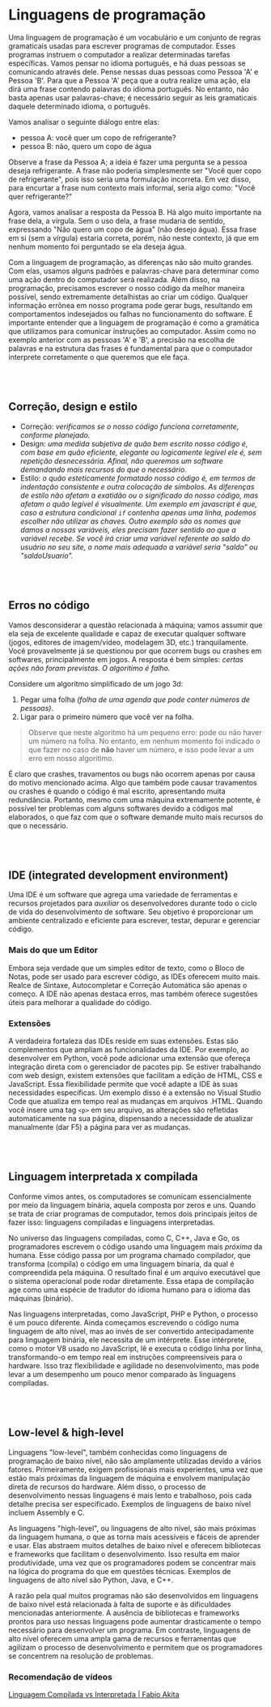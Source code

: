 


# Linguagens de programação 
Uma linguagem de programação é um vocabulário e um conjunto de regras gramaticais usadas para escrever programas de computador. Esses programas instruem o computador a realizar determinadas tarefas específicas.
Vamos pensar no idioma português, e há duas pessoas se comunicando através dele. Pense nessas duas pessoas como Pessoa 'A' e Pessoa 'B'. Para que a Pessoa 'A' peça que a outra realize uma ação, ela dirá uma frase contendo palavras do idioma português. No entanto, não basta apenas usar palavras-chave; é necessário seguir as leis gramaticais daquele determinado idioma, o português.

Vamos analisar o seguinte diálogo entre elas:
- pessoa A: você quer um copo de refrigerante?
- pessoa B: não, quero um copo de água

Observe a frase da Pessoa A; a ideia é fazer uma pergunta se a pessoa deseja refrigerante. A frase não poderia simplesmente ser "Você quer copo de refrigerante", pois isso seria uma formulação incorreta. Em vez disso, para encurtar a frase num contexto mais informal, seria algo como: "Você quer refrigerante?"

Agora, vamos analisar a resposta da Pessoa B. Há algo muito importante na frase dela, a vírgula.
Sem o uso dela, a frase mudaria de sentido, expressando "Não quero um copo de água" (não desejo água).
Essa frase em si (sem a vírgula) estaria correta, porém, não neste contexto, já que em nenhum momento foi perguntado se ela deseja água.


Com a linguagem de programação, as diferenças não são muito grandes. Com elas, usamos alguns padrões e palavras-chave para determinar como uma ação dentro do computador será realizada. Além disso, na programação, precisamos escrever o nosso código da melhor maneira possível, sendo extremamente detalhistas ao criar um código. Qualquer informação errônea em nosso programa pode gerar bugs, resultando em comportamentos indesejados ou falhas no funcionamento do software.
É importante entender que a linguagem de programação é como a gramática que utilizamos para comunicar instruções ao computador. Assim como no exemplo anterior com as pessoas 'A' e 'B', a precisão na escolha de palavras e na estrutura das frases é fundamental para que o computador interprete corretamente o que queremos que ele faça.

</br>
</br>

## Correção, design e estilo
+ Correção: _verificamos se o nosso código funciona corretamente, conforme planejado._
+ Design: _uma medida subjetiva de quão bem escrito nosso código é, com base em quão eficiente, elegante ou logicamente legível ele é, sem repetição desnecessária. Afinal, não queremos um software demandando mais recursos do que o necessário._
+ Estilo: _o quão esteticamente formatado nosso código é, em termos de indentação consistente e outra colocação de símbolos. As diferenças de estilo não afetam a exatidão ou o significado do nosso código, mas afetam o quão legível é visualmente. Um exemplo em javascript é que, caso a estrutura condicional `if` contenha apenas uma linha, podemos escolher não utilizar as chaves. Outro exemplo são os nomes que damos a nossas variáveis, eles precisam fazer sentido ao que a variável recebe. Se você irá criar uma variável referente ao saldo do usuário no seu site, o nome mais adequado a variável seria "saldo" ou "saldoUsuario"._

</br>
</br>

## Erros no código
Vamos desconsiderar a questão relacionada à máquina; vamos assumir que ela seja de excelente qualidade e capaz de executar qualquer software (jogos, editores de imagem/vídeo, modelagem 3D, etc.) tranquilamente. Você provavelmente já se questionou por que ocorrem bugs ou crashes em softwares, principalmente em jogos.
A resposta é bem simples: _certas ações não foram previstas. O algoritimo é falho._

Considere um algoritmo simplificado de um jogo 3d:
1. Pegar uma folha _(folha de uma agenda que pode conter números de pessoas)_.
2. Ligar para o primeiro número que você ver na folha.
> Observe que neste algoritmo há um pequeno erro: pode ou não haver um número na folha. No entanto, em nenhum momento foi indicado o que fazer no caso de __não__ haver um número, e isso pode levar a um erro em nosso algoritimo.

É claro que crashes, travamentos ou bugs não ocorrem apenas por causa do motivo mencionado acima. Algo que também pode causar travamentos ou crashes é quando o código é mal escrito, apresentando muita redundância. Portanto, mesmo com uma máquina extremamente potente, é possível ter problemas com alguns softwares devido a códigos mal elaborados, o que faz com que o software demande muito mais recursos do que o necessário.

</br>
</br>

## IDE (integrated development environment)
Uma IDE é um software que agrega uma variedade de ferramentas e recursos projetados para _auxiliar_ os desenvolvedores durante todo o ciclo de vida do desenvolvimento de software. Seu objetivo é proporcionar um ambiente centralizado e eficiente para escrever, testar, depurar e gerenciar código.

### Mais do que um Editor
Embora seja verdade que um simples editor de texto, como o Bloco de Notas, pode ser usado para escrever código, as IDEs oferecem muito mais. Realce de Sintaxe, Autocompletar e Correção Automática são apenas o começo. A IDE não apenas destaca erros, mas também oferece sugestões úteis para melhorar a qualidade do código.

### Extensões 
A verdadeira fortaleza das IDEs reside em suas extensões. Estas são complementos que ampliam as funcionalidades da IDE. Por exemplo, ao desenvolver em Python, você pode adicionar uma extensão que ofereça integração direta com o gerenciador de pacotes pip. Se estiver trabalhando com web design, existem extensões que facilitam a edição de HTML, CSS e JavaScript. Essa flexibilidade permite que você adapte a IDE às suas necessidades específicas.
Um exemplo disso é a extensão no Visual Studio Code que atualiza em tempo real as mudanças em arquivos .HTML. Quando você insere uma tag `<p>` em seu arquivo, as alterações são refletidas automaticamente na sua página, dispensando a necessidade de atualizar manualmente (dar F5) a página para ver as mudanças.

</br>
</br>

## Linguagem interpretada x compilada 
Conforme vimos antes, os computadores se comunicam essencialmente por meio da linguagem binária, aquela composta por zeros e uns. Quando se trata de criar programas de computador, temos dois principais jeitos de fazer isso: linguagens compiladas e linguagens interpretadas.

No universo das linguagens compiladas, como C, C++, Java e Go, os programadores escrevem o código usando uma linguagem mais _próxima_ da humana. Esse código passa por um programa chamado compilador, que transforma (compila) o código em uma linguagem binaria, da qual é compreendida pela máquina. O resultado final é um arquivo executável que o sistema operacional pode rodar diretamente. Essa etapa de compilação age como uma espécie de tradutor do idioma humano para o idioma das máquinas (binário).

Nas linguagens interpretadas, como JavaScript, PHP e Python, o processo é um pouco diferente. Ainda começamos escrevendo o código numa linguagem de alto nível, mas ao invés de ser convertido antecipadamente para linguagem binária, ele necessita de um intérprete. Esse intérprete, como o motor V8 usado no JavaScript, lê e executa o código linha por linha, transformando-o em tempo real em instruções compreensíveis para o hardware. Isso traz flexibilidade e agilidade no desenvolvimento, mas pode levar a um desempenho um pouco menor comparado às linguagens compiladas.

</br>
</br>


## Low-level & high-level
Linguagens "low-level", também conhecidas como linguagens de programação de baixo nível, não são amplamente utilizadas devido a vários fatores. Primeiramente, exigem profissionais mais experientes, uma vez que estão mais próximas da linguagem de máquina e envolvem manipulação direta de recursos do hardware. Além disso, o processo de desenvolvimento nessas linguagens é mais lento e trabalhoso, pois cada detalhe precisa ser especificado. Exemplos de linguagens de baixo nível incluem Assembly e C.

As linguagens "high-level", ou linguagens de alto nível, são mais próximas da linguagem humana, o que as torna mais acessíveis e fáceis de aprender e usar. Elas abstraem muitos detalhes de baixo nível e oferecem bibliotecas e frameworks que facilitam o desenvolvimento. Isso resulta em maior produtividade, uma vez que os programadores podem se concentrar mais na lógica do programa do que em questões técnicas. Exemplos de linguagens de alto nível são Python, Java, e C++.

A razão pela qual muitos programas não são desenvolvidos em linguagens de baixo nível está relacionada à falta de suporte e às dificuldades mencionadas anteriormente. A ausência de bibliotecas e frameworks prontos para uso nessas linguagens pode aumentar drasticamente o tempo necessário para desenvolver um programa. Em contraste, linguagens de alto nível oferecem uma ampla gama de recursos e ferramentas que agilizam o processo de desenvolvimento e permitem que os programadores se concentrem na resolução de problemas.



### Recomendação de vídeos
<a href="https://youtu.be/SNyh-cubxaU">Linguagem Compilada vs Interpretada | Fabio Akita</a>